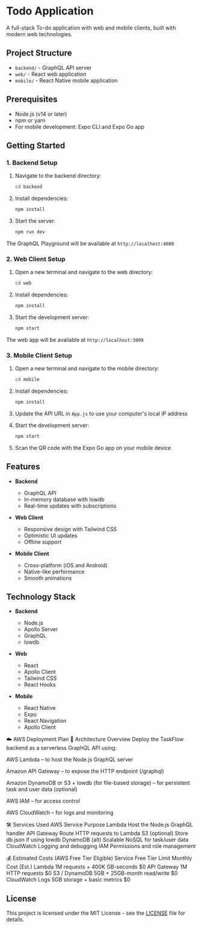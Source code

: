 # Todo Application

A full-stack To-do application with web and mobile clients, built with modern web technologies.

## Project Structure

- `backend/` - GraphQL API server
- `web/` - React web application
- `mobile/` - React Native mobile application

## Prerequisites

- Node.js (v14 or later)
- npm or yarn
- For mobile development: Expo CLI and Expo Go app

## Getting Started

### 1. Backend Setup

1. Navigate to the backend directory:
   ```bash
   cd backend
   ```

2. Install dependencies:
   ```bash
   npm install
   ```

3. Start the server:
   ```bash
   npm run dev
   ```

The GraphQL Playground will be available at `http://localhost:4000`

### 2. Web Client Setup

1. Open a new terminal and navigate to the web directory:
   ```bash
   cd web
   ```

2. Install dependencies:
   ```bash
   npm install
   ```

3. Start the development server:
   ```bash
   npm start
   ```

The web app will be available at `http://localhost:3009`

### 3. Mobile Client Setup

1. Open a new terminal and navigate to the mobile directory:
   ```bash
   cd mobile
   ```

2. Install dependencies:
   ```bash
   npm install
   ```

3. Update the API URL in `App.js` to use your computer's local IP address

4. Start the development server:
   ```bash
   npm start
   ```

5. Scan the QR code with the Expo Go app on your mobile device

## Features

- **Backend**
  - GraphQL API
  - In-memory database with lowdb
  - Real-time updates with subscriptions

- **Web Client**
  - Responsive design with Tailwind CSS
  - Optimistic UI updates
  - Offline support

- **Mobile Client**
  - Cross-platform (iOS and Android)
  - Native-like performance
  - Smooth animations

## Technology Stack

- **Backend**
  - Node.js
  - Apollo Server
  - GraphQL
  - lowdb

- **Web**
  - React
  - Apollo Client
  - Tailwind CSS
  - React Hooks

- **Mobile**
  - React Native
  - Expo
  - React Navigation
  - Apollo Client

☁️ AWS Deployment Plan
🔧 Architecture Overview
Deploy the TaskFlow backend as a serverless GraphQL API using:

AWS Lambda – to host the Node.js GraphQL server

Amazon API Gateway – to expose the HTTP endpoint (/graphql)

Amazon DynamoDB or S3 + lowdb (for file-based storage) – for persistent task and user data (optional)

AWS IAM – for access control

AWS CloudWatch – for logs and monitoring

🛠️ Services Used
AWS Service	Purpose
Lambda	Host the Node.js GraphQL handler
API Gateway	Route HTTP requests to Lambda
S3 (optional)	Store db.json if using lowdb
DynamoDB (alt)	Scalable NoSQL for task/user data
CloudWatch	Logging and debugging
IAM	Permissions and role management

💰 Estimated Costs (AWS Free Tier Eligible)
Service	Free Tier Limit	Monthly Cost (Est.)
Lambda	1M requests + 400K GB-seconds	$0
API Gateway	1M HTTP requests	$0
S3 / DynamoDB	5GB + 25GB-month read/write	$0
CloudWatch Logs	5GB storage + basic metrics	$0

## License

This project is licensed under the MIT License - see the [LICENSE](LICENSE) file for details.
